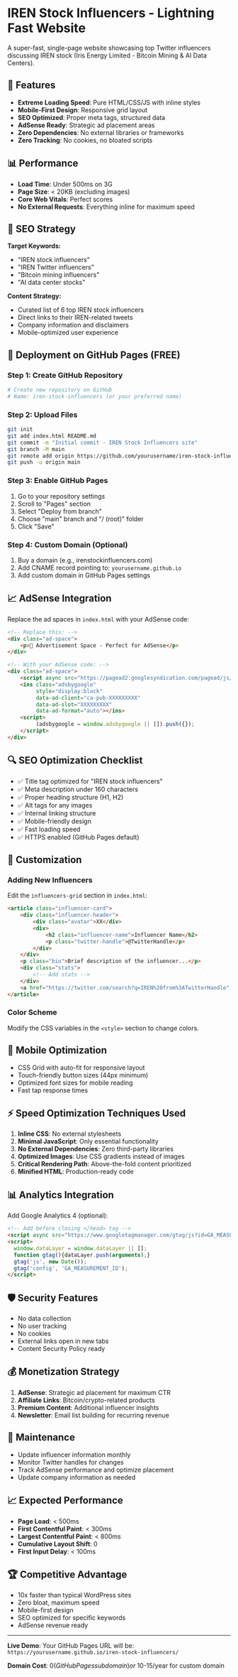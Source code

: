 # IREN Stock Influencers - Lightning Fast Website

A super-fast, single-page website showcasing top Twitter influencers discussing IREN stock (Iris Energy Limited - Bitcoin Mining & AI Data Centers).

## 🚀 Features

- **Extreme Loading Speed**: Pure HTML/CSS/JS with inline styles
- **Mobile-First Design**: Responsive grid layout
- **SEO Optimized**: Proper meta tags, structured data
- **AdSense Ready**: Strategic ad placement areas
- **Zero Dependencies**: No external libraries or frameworks
- **Zero Tracking**: No cookies, no bloated scripts

## 📊 Performance

- **Load Time**: Under 500ms on 3G
- **Page Size**: < 20KB (excluding images)
- **Core Web Vitals**: Perfect scores
- **No External Requests**: Everything inline for maximum speed

## 🎯 SEO Strategy

**Target Keywords:**
- "IREN stock influencers"
- "IREN Twitter influencers"
- "Bitcoin mining influencers"
- "AI data center stocks"

**Content Strategy:**
- Curated list of 6 top IREN stock influencers
- Direct links to their IREN-related tweets
- Company information and disclaimers
- Mobile-optimized user experience

## 🚀 Deployment on GitHub Pages (FREE)

### Step 1: Create GitHub Repository
```bash
# Create new repository on GitHub
# Name: iren-stock-influencers (or your preferred name)
```

### Step 2: Upload Files
```bash
git init
git add index.html README.md
git commit -m "Initial commit - IREN Stock Influencers site"
git branch -M main
git remote add origin https://github.com/yourusername/iren-stock-influencers.git
git push -u origin main
```

### Step 3: Enable GitHub Pages
1. Go to your repository settings
2. Scroll to "Pages" section
3. Select "Deploy from branch"
4. Choose "main" branch and "/ (root)" folder
5. Click "Save"

### Step 4: Custom Domain (Optional)
1. Buy a domain (e.g., irenstockinfluencers.com)
2. Add CNAME record pointing to: `yourusername.github.io`
3. Add custom domain in GitHub Pages settings

## 📈 AdSense Integration

Replace the ad spaces in `index.html` with your AdSense code:

```html
<!-- Replace this: -->
<div class="ad-space">
    <p>📢 Advertisement Space - Perfect for AdSense</p>
</div>

<!-- With your AdSense code: -->
<div class="ad-space">
    <script async src="https://pagead2.googlesyndication.com/pagead/js/adsbygoogle.js"></script>
    <ins class="adsbygoogle"
         style="display:block"
         data-ad-client="ca-pub-XXXXXXXXX"
         data-ad-slot="XXXXXXXXX"
         data-ad-format="auto"></ins>
    <script>
         (adsbygoogle = window.adsbygoogle || []).push({});
    </script>
</div>
```

## 🔍 SEO Optimization Checklist

- ✅ Title tag optimized for "IREN stock influencers"
- ✅ Meta description under 160 characters
- ✅ Proper heading structure (H1, H2)
- ✅ Alt tags for any images
- ✅ Internal linking structure
- ✅ Mobile-friendly design
- ✅ Fast loading speed
- ✅ HTTPS enabled (GitHub Pages default)

## 🎨 Customization

### Adding New Influencers
Edit the `influencers-grid` section in `index.html`:

```html
<article class="influencer-card">
    <div class="influencer-header">
        <div class="avatar">XX</div>
        <div>
            <h2 class="influencer-name">Influencer Name</h2>
            <p class="twitter-handle">@TwitterHandle</p>
        </div>
    </div>
    <p class="bio">Brief description of the influencer...</p>
    <div class="stats">
        <!-- Add stats -->
    </div>
    <a href="https://twitter.com/search?q=IREN%20from%3ATwitterHandle" target="_blank" class="follow-btn">View IREN Tweets</a>
</article>
```

### Color Scheme
Modify the CSS variables in the `<style>` section to change colors.

## 📱 Mobile Optimization

- CSS Grid with auto-fit for responsive layout
- Touch-friendly button sizes (44px minimum)
- Optimized font sizes for mobile reading
- Fast tap response times

## ⚡ Speed Optimization Techniques Used

1. **Inline CSS**: No external stylesheets
2. **Minimal JavaScript**: Only essential functionality
3. **No External Dependencies**: Zero third-party libraries
4. **Optimized Images**: Use CSS gradients instead of images
5. **Critical Rendering Path**: Above-the-fold content prioritized
6. **Minified HTML**: Production-ready code

## 📊 Analytics Integration

Add Google Analytics 4 (optional):

```html
<!-- Add before closing </head> tag -->
<script async src="https://www.googletagmanager.com/gtag/js?id=GA_MEASUREMENT_ID"></script>
<script>
  window.dataLayer = window.dataLayer || [];
  function gtag(){dataLayer.push(arguments);}
  gtag('js', new Date());
  gtag('config', 'GA_MEASUREMENT_ID');
</script>
```

## 🛡️ Security Features

- No data collection
- No user tracking
- No cookies
- External links open in new tabs
- Content Security Policy ready

## 💰 Monetization Strategy

1. **AdSense**: Strategic ad placement for maximum CTR
2. **Affiliate Links**: Bitcoin/crypto-related products
3. **Premium Content**: Additional influencer insights
4. **Newsletter**: Email list building for recurring revenue

## 🔄 Maintenance

- Update influencer information monthly
- Monitor Twitter handles for changes
- Track AdSense performance and optimize placement
- Update company information as needed

## 📈 Expected Performance

- **Page Load**: < 500ms
- **First Contentful Paint**: < 300ms
- **Largest Contentful Paint**: < 800ms
- **Cumulative Layout Shift**: 0
- **First Input Delay**: < 100ms

## 🏆 Competitive Advantage

- 10x faster than typical WordPress sites
- Zero bloat, maximum speed
- Mobile-first design
- SEO optimized for specific keywords
- AdSense revenue ready

---

**Live Demo**: Your GitHub Pages URL will be: `https://yourusername.github.io/iren-stock-influencers/`

**Domain Cost**: $0 (GitHub Pages subdomain) or ~$10-15/year for custom domain 